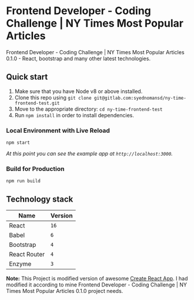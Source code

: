 Frontend Developer - Coding Challenge | NY Times Most Popular Articles
===================

Frontend Developer - Coding Challenge | NY Times Most Popular Articles 0.1.0 - React, bootstrap and many other latest technologies.

## Quick start

1.  Make sure that you have Node v8 or above installed.
2.  Clone this repo using `git clone git@gitlab.com:syednomansd/ny-time-frontend-test.git`
3.  Move to the appropriate directory: `cd ny-time-frontend-test`
4.  Run `npm install` in order to install dependencies.

### Local Environment with Live Reload

```
npm start
```

_At this point you can see the example app at `http://localhost:3000`._

### Build for Production

```
npm run build
```

## Technology stack

| Name | Version |
| ------ | ------ |
| React | `16` |
| Babel | `6` |
| Bootstrap | `4` |
| React Router | `4` |
| Enzyme | `3` |

**Note:** This Project is modified version of awesome [Create React App](https://github.com/facebook/create-react-app). I had modified it according to mine Frontend Developer - Coding Challenge | NY Times Most Popular Articles 0.1.0 project needs.
